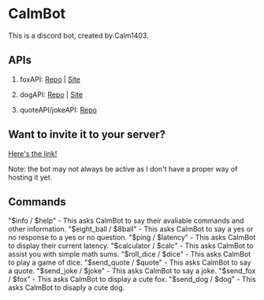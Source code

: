 # CalmBot

This is a discord bot, created by Calm1403.

## APIs

[foxGitHubLink]: https://github.com/xinitrc-dev/randomfox.ca
[foxWebSiteLink]: https://randomfox.ca/
[dogGitHubLink]: https://github.com/ElliottLandsborough/dog-ceo-api
[dogWebSiteLink]: https://dog.ceo/dog-api/
[quotenJokeGitHubLink]: https://github.com/NotCookey/QuotenJoke-Api

1. foxAPI: [Repo][foxGitHubLink] | [Site][foxWebSiteLink]

2. dogAPI: [Repo][dogGitHubLink] | [Site][dogWebSiteLink]

3. quoteAPI/jokeAPI: [Repo][quotenJokeGitHubLink]

## Want to invite it to your server?

[inviteLink]: https://discord.com/api/oauth2/authorize?client_id=1141041960862367785&permissions=8&scope=bot

[Here's the link!][inviteLink]

Note: the bot may not always be active as I don't have a proper way of hosting it yet.

## Commands

"$info / $help" - This asks CalmBot to say their avaliable commands and other information.
"$eight_ball / $8ball" - This asks CalmBot to say a yes or no response to a yes or no question.  
"$ping / $latency" - This asks CalmBot to display their current latency.  
"$calculator / $calc" - This asks CalmBot to assist you with simple math sums.  
"$roll_dice / $dice" - This asks CalmBot to play a game of dice.  
"$send_quote / $quote" - This asks CalmBot to say a quote.  
"$send_joke / $joke" - This asks CalmBot to say a joke.  
"$send_fox / $fox" - This asks CalmBot to display a cute fox.
"$send_dog / $dog" - This asks CalmBot to disaply a cute dog.
